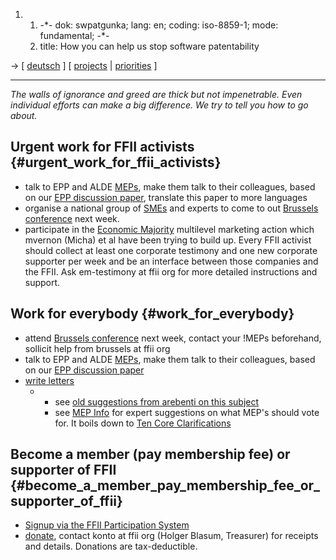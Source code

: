1.  1.  -\*- dok: swpatgunka; lang: en; coding: iso-8859-1; mode:
        fundamental; -\*-
    2.  title: How you can help us stop software patentability

-\> \[ [ deutsch](SwpatgunkaDe "wikilink") \] \[ [
projects](FfiiprojEn "wikilink") \| [
priorities](FfiiprojPriorEn "wikilink") \]

------------------------------------------------------------------------

*The walls of ignorance and greed are thick but not impenetrable. Even
individual efforts can make a big difference. We try to tell you how to
go about.*

## Urgent work for FFII activists {#urgent_work_for_ffii_activists}

-   talk to EPP and ALDE [MEPs](MEPs "wikilink"), make them talk to
    their colleagues, based on our [ EPP discussion
    paper](FfiiEpp0506En "wikilink"), translate this paper to more
    languages
-   organise a national group of [SMEs](SMEs "wikilink") and experts to
    come to out [ Brussels conference](Konf050629En "wikilink") next
    week.
-   participate in the [Economic
    Majority](http://www.economic-majority.com "wikilink") multilevel
    marketing action which mvernon (Micha) et al have been trying to
    build up. Every FFII activist should collect at least one corporate
    testimony and one new corporate supporter per week and be an
    interface between those companies and the FFII. Ask em-testimony at
    ffii org for more detailed instructions and support.

## Work for everybody {#work_for_everybody}

-   attend [ Brussels conference](Konf050629En "wikilink") next week,
    contact your !MEPs beforehand, sollicit help from brussels at ffii
    org
-   talk to EPP and ALDE [MEPs](MEPs "wikilink"), make them talk to
    their colleagues, based on our [ EPP discussion
    paper](FfiiEpp0506En "wikilink")
-   [ write letters](SwpatxatraEn "wikilink")
    -   -   see [ old suggestions from arebenti on this
            subject](SwpatxatraArebenti04En "wikilink")
        -   see [ MEP Info](Plen05En "wikilink") for expert suggestions
            on what MEP\'s should vote for. It boils down to [Ten Core
            Clarifications](http://swpat.ffii.org/papers/europarl0309/amends05/juri0504/ "wikilink")

## Become a member (pay membership fee) or supporter of FFII {#become_a_member_pay_membership_fee_or_supporter_of_ffii}

-   [Signup via the FFII Participation
    System](http://aktiv.ffii.org/?m=n&l=en "wikilink")
-   [donate](http://donate.ffii.org/ "wikilink"), contact konto at ffii
    org (Holger Blasum, Treasurer) for receipts and details. Donations
    are tax-deductible.
